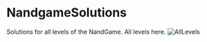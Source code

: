 # NandgameSolutions

Solutions for all levels of the NandGame.
All levels here.
![AllLevels](https://github.com/lunat1cccc/NandgameSolutions/assets/65484990/88123247-a956-4c07-bb4e-11d80b2cfa8a)
